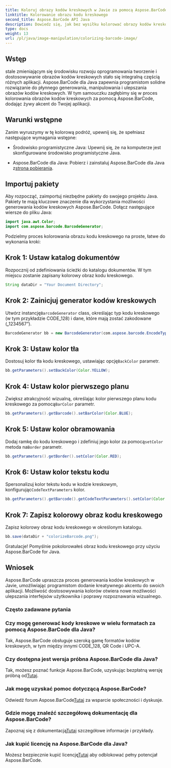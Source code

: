```yaml
---
title: Koloruj obrazy kodów kreskowych w Javie za pomocą Aspose.BarCode
linktitle: Kolorowanie obrazu kodu kreskowego
second_title: Aspose.BarCode API Java
description: Dowiedz się, jak bez wysiłku kolorować obrazy kodów kreskowych w Javie za pomocą Aspose.BarCode. Postępuj zgodnie z naszym przewodnikiem krok po kroku, aby uzyskać żywe i atrakcyjne wizualnie rezultaty.
type: docs
weight: 13
url: /pl/java/image-manipulation/colorizing-barcode-image/
---
```


## Wstęp

stale zmieniającym się środowisku rozwoju oprogramowania tworzenie i dostosowywanie obrazów kodów kreskowych stało się integralną częścią różnych aplikacji. Aspose.BarCode dla Java zapewnia programistom solidne rozwiązanie do płynnego generowania, manipulowania i ulepszania obrazów kodów kreskowych. W tym samouczku zagłębimy się w proces kolorowania obrazów kodów kreskowych za pomocą Aspose.BarCode, dodając żywy akcent do Twojej aplikacji.

## Warunki wstępne

Zanim wyruszymy w tę kolorową podróż, upewnij się, że spełniasz następujące wymagania wstępne:

- Środowisko programistyczne Java: Upewnij się, że na komputerze jest skonfigurowane środowisko programistyczne Java.

-  Aspose.BarCode dla Java: Pobierz i zainstaluj Aspose.BarCode dla Java z[strona pobierania](https://releases.aspose.com/barcode/java/).

## Importuj pakiety

Aby rozpocząć, zaimportuj niezbędne pakiety do swojego projektu Java. Pakiety te mają kluczowe znaczenie dla wykorzystania możliwości generowania kodów kreskowych Aspose.BarCode. Dołącz następujące wiersze do pliku Java:

```java
import java.awt.Color;
import com.aspose.barcode.BarcodeGenerator;
```

Podzielmy proces kolorowania obrazu kodu kreskowego na proste, łatwe do wykonania kroki:

## Krok 1: Ustaw katalog dokumentów

Rozpocznij od zdefiniowania ścieżki do katalogu dokumentów. W tym miejscu zostanie zapisany kolorowy obraz kodu kreskowego.

```java
String dataDir = "Your Document Directory";
```

## Krok 2: Zainicjuj generator kodów kreskowych

 Utwórz instancję`BarcodeGenerator` class, określając typ kodu kreskowego (w tym przykładzie CODE_128) i dane, które mają zostać zakodowane („1234567”).

```java
BarcodeGenerator bb = new BarcodeGenerator(com.aspose.barcode.EncodeTypes.CODE_128, "1234567");
```

## Krok 3: Ustaw kolor tła

 Dostosuj kolor tła kodu kreskowego, ustawiając opcję`BackColor` parametr.

```java
bb.getParameters().setBackColor(Color.YELLOW);
```

## Krok 4: Ustaw kolor pierwszego planu

 Zwiększ atrakcyjność wizualną, określając kolor pierwszego planu kodu kreskowego za pomocą`BarColor` parametr.

```java
bb.getParameters().getBarcode().setBarColor(Color.BLUE);
```

## Krok 5: Ustaw kolor obramowania

 Dodaj ramkę do kodu kreskowego i zdefiniuj jego kolor za pomocą`setColor` metoda na`Border` parametr.

```java
bb.getParameters().getBorder().setColor(Color.RED);
```

## Krok 6: Ustaw kolor tekstu kodu

 Spersonalizuj kolor tekstu kodu w kodzie kreskowym, konfigurując`CodeTextParameters` kolor.

```java
bb.getParameters().getBarcode().getCodeTextParameters().setColor(Color.RED);
```

## Krok 7: Zapisz kolorowy obraz kodu kreskowego

Zapisz kolorowy obraz kodu kreskowego w określonym katalogu.

```java
bb.save(dataDir + "colorizeBarcode.png");
```

Gratulacje! Pomyślnie pokolorowałeś obraz kodu kreskowego przy użyciu Aspose.BarCode for Java.

## Wniosek

Aspose.BarCode upraszcza proces generowania kodów kreskowych w Javie, umożliwiając programistom dodanie kreatywnego akcentu do swoich aplikacji. Możliwość dostosowywania kolorów otwiera nowe możliwości ulepszania interfejsów użytkownika i poprawy rozpoznawania wizualnego.

### Często zadawane pytania

### Czy mogę generować kody kreskowe w wielu formatach za pomocą Aspose.BarCode dla Java?
Tak, Aspose.BarCode obsługuje szeroką gamę formatów kodów kreskowych, w tym między innymi CODE_128, QR Code i UPC-A.

### Czy dostępna jest wersja próbna Aspose.BarCode dla Java?
 Tak, możesz poznać funkcje Aspose.BarCode, uzyskując bezpłatną wersję próbną od[Tutaj](https://releases.aspose.com/).

### Jak mogę uzyskać pomoc dotyczącą Aspose.BarCode?
 Odwiedź forum Aspose.BarCode[Tutaj](https://forum.aspose.com/c/barcode/13) za wsparcie społeczności i dyskusje.

### Gdzie mogę znaleźć szczegółową dokumentację dla Aspose.BarCode?
 Zapoznaj się z dokumentacją[Tutaj](https://reference.aspose.com/barcode/java/) szczegółowe informacje i przykłady.

### Jak kupić licencję na Aspose.BarCode dla Java?
 Możesz bezpiecznie kupić licencję[Tutaj](https://purchase.aspose.com/buy) aby odblokować pełny potencjał Aspose.BarCode.
